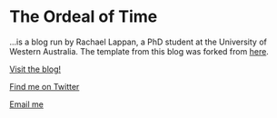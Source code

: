 # The Ordeal of Time

...is a blog run by Rachael Lappan, a PhD student at the University of Western Australia. The template from this blog was forked from [here](https://github.com/barryclark/jekyll-now).

[Visit the blog!](https://rachaellappan.github.io/)

[Find me on Twitter](https://twitter.com/RachaelLappan)

[Email me](mailto:rachael.lappan@gmail.com)